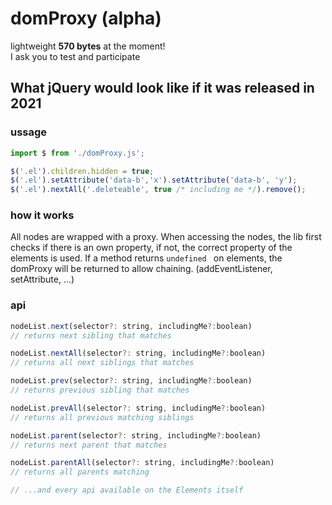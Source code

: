 # domProxy (alpha)

lightweight **570 bytes** at the moment!  
I ask you to test and participate  

## What jQuery would look like if it was released in 2021

### ussage

```js
import $ from './domProxy.js';

$('.el').children.hidden = true;
$('.el').setAttribute('data-b','x').setAttribute('data-b', 'y');
$('.el').nextAll('.deleteable', true /* including me */).remove();
```

### how it works

All nodes are wrapped with a proxy.
When accessing the nodes, the lib first checks if there is an own property, if not, the correct property of the elements is used.
If a method returns `undefined ` on elements, the domProxy will be returned to allow chaining. (addEventListener, setAttribute, ...)


### api

```js
nodeList.next(selector?: string, includingMe?:boolean) 
// returns next sibling that matches

nodeList.nextAll(selector?: string, includingMe?:boolean)
// returns all next siblings that matches

nodeList.prev(selector?: string, includingMe?:boolean) 
// returns previous sibling that matches

nodeList.prevAll(selector?: string, includingMe?:boolean) 
// returns all previous matching siblings

nodeList.parent(selector?: string, includingMe?:boolean) 
// returns next parent that matches

nodeList.parentAll(selector?: string, includingMe?:boolean)
// returns all parents matching

// ...and every api available on the Elements itself

```
